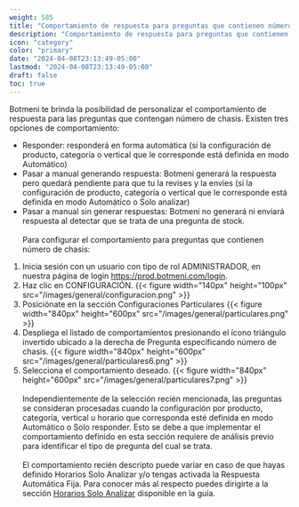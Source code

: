 ```yaml
---
weight: 585
title: "Comportamiento de respuesta para preguntas que contienen número de chasis"
description: "Comportamiento de respuesta para preguntas que contienen número de chasis"
icon: "category"
color: "primary"
date: "2024-04-08T23:13:49-05:00"
lastmod: "2024-04-08T23:13:49-05:00"
draft: false
toc: true
---
```


Botmeni te brinda la posibilidad de personalizar el comportamiento de respuesta para las preguntas que contengan número de chasis. 
Existen tres opciones de comportamiento:
- Responder: responderá en forma automática (si la configuración de producto, categoría o vertical que le corresponde está definida en modo Automático)
- Pasar a manual generando respuesta: Botmeni generará la respuesta pero quedará pendiente para que tu la revises y la envíes (si la configuración de producto, categoría o vertical que le corresponde está definida en modo Automático o Solo analizar)
- Pasar a manual sin generar respuestas: Botmeni no generará ni enviará respuesta al detectar que se trata de una pregunta de stock.
<br></br>
Para configurar el comportamiento para preguntas que contienen número de chasis:
1. Inicia sesión con un usuario con tipo de rol ADMINISTRADOR, en nuestra página de login <https://prod.botmeni.com/login>.
2. Haz clic en CONFIGURACIÓN.
{{< figure width="140px" height="100px" src="/images/general/configuracion.png" >}}
3. Posiciónate en la sección Configuraciones Particulares
{{< figure width="840px" height="600px" src="/images/general/particulares.png" >}}
4. Despliega el listado de comportamientos presionando el ícono triángulo invertido ubicado a la derecha de Pregunta especificando número de chasis. 
{{< figure width="840px" height="600px" src="/images/general/particulares6.png" >}}
5. Selecciona el comportamiento deseado.
{{< figure width="840px" height="600px" src="/images/general/particulares7.png" >}}	
<br></br>
Independientemente de la selección recién mencionada, las preguntas se consideran procesadas cuando la configuración por producto, categoría, vertical u horario que corresponda esté definida en modo Automático o Solo responder. Esto se debe a que implementar el comportamiento definido en esta sección requiere de análisis previo para identificar el tipo de pregunta del cual se trata.<br></br>
El comportamiento recién descripto puede variar en caso de que hayas definido Horarios Solo Analizar y/o tengas activada la Respuesta Automática Fija. Para conocer más al respecto puedes dirigirte a la sección [Horarios Solo Analizar](../Configuración_comportamiento_respuesta/Horarios_solo_analizar.md) disponible en la guía.

